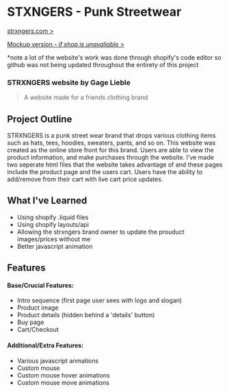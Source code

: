# STXNGERS - Punk Streetwear
[strxngers.com >](https://strxngers.com/password)

[Mockup version - *if shop is unavaliable* >](https://www.gagelieble.com/strxngers.html/)

*note a lot of the website's work was done through shopify's code editor so github was not being updated throughout the entirety of this project 
### STRXNGERS website by Gage Lieble
> A website made for a friends clothing brand
## Project Outline
STRXNGERS is a punk street wear brand that drops various clothing items such as hats, tees, hoodies, sweaters, pants, and so on. This website was created as the online store front for this brand. Users are able to view the product information, and make purchases through the website. I've made two seperate html files that the website takes advantage of and these pages include the product page and the users cart. Users have the ability to add/remove from their cart with live cart price updates.
## What I've Learned
- Using shopify .liquid files
- Using shopify layouts/api
- Allowing the strxngers brand owner to update the prouduct images/prices without me 
- Better javascript animation
## Features
#### Base/Crucial Features:
- Intro sequence (first page user sees with logo and slogan)
- Product image
- Product details (hidden behind a 'details' button)
- Buy page
- Cart/Checkout

#### Additional/Extra Features:
- Various javascript anmations
- Custom mouse
- Custom mouse hover animations
- Custom mouse move animations
